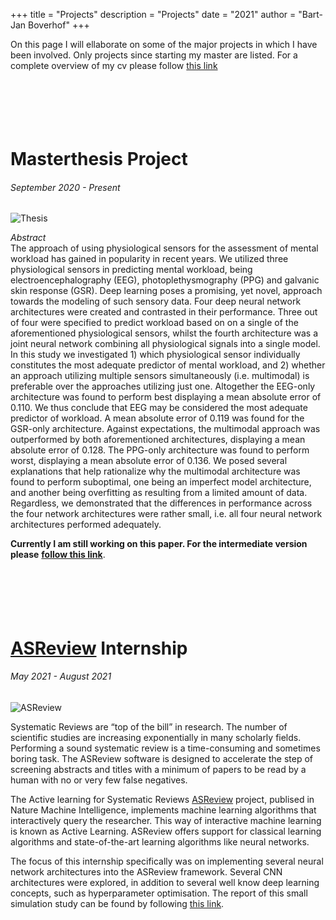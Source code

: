 +++
title = "Projects"
description = "Projects"
date = "2021"
author = "Bart-Jan Boverhof"
+++

On this page I will ellaborate on some of the major projects in which I have been involved. Only projects since starting my master are listed. For a complete overview of my cv please follow [this link](https://bartjanboverhof.github.io/cv/cv.pdf)  
<br>  
<br>  
<br>  

# Masterthesis Project 
###### September 2020 - Present 
![Thesis](/images/thesis.png)
<br>  

*Abstract*  
The approach of using physiological sensors for the assessment of mental workload has gained in popularity in recent years. We utilized three physiological sensors in predicting mental workload, being electroencephalography (EEG), photoplethysmography (PPG) and galvanic skin response (GSR). Deep learning poses a promising, yet novel, approach towards the modeling of such sensory data. Four deep neural network architectures were created and contrasted in their performance. Three out of four were specified to predict workload based on on a single of the aforementioned physiological sensors, whilst the fourth architecture was a joint neural network combining all physiological signals into a single model. In this study we investigated 1) which physiological sensor individually constitutes the most adequate predictor of mental workload, and 2) whether an approach utilizing multiple sensors simultaneously (i.e. multimodal) is preferable over the approaches utilizing just one. Altogether the EEG-only architecture was found to perform best displaying a mean absolute error of 0.110. We thus conclude that EEG may be considered the most adequate predictor of workload. A mean absolute error of 0.119 was found for the GSR-only architecture. Against expectations, the multimodal approach was outperformed by both aforementioned architectures, displaying a mean absolute error of 0.128. The PPG-only architecture was found to perform worst, displaying a mean absolute error of 0.136. We posed several explanations that help rationalize why the multimodal architecture was found to perform suboptimal, one being an imperfect model architecture, and another being overfitting as resulting from a limited amount of data. Regardless, we demonstrated that the differences in performance across the four network architectures were rather small, i.e. all four neural network architectures performed adequately. 

**Currently I am still working on this paper. For the intermediate version please** [**follow this link**](https://github.com/BartJanBoverhof/Masterthesis/blob/main/0.manuscript/manuscript.pdf).  
<br>  
<br>  
<br>  

# [ASReview](https://www.asreview.nl) Internship 
###### May 2021 - August 2021

![ASReview](/images/asreview.png)


Systematic Reviews are “top of the bill” in research. The number of scientific studies are increasing exponentially in many scholarly fields. Performing a sound systematic review is a time-consuming and sometimes boring task. The ASReview software is designed to accelerate the step of screening abstracts and titles with a minimum of papers to be read by a human with no or very few false negatives.

The Active learning for Systematic Reviews [ASReview](https://www.asreview.nl) project, publised in Nature Machine Intelligence, implements machine learning algorithms that interactively query the researcher. This way of interactive machine learning is known as Active Learning. ASReview offers support for classical learning algorithms and state-of-the-art learning algorithms like neural networks.

The focus of this internship specifically was on implementing several neural network architectures into the ASReview framework. Several CNN architectures were explored, in addition to several well know deep learning concepts, such as hyperparameter optimisation. The report of this small simulation study can be found by following [this link](https://github.com/BartJanBoverhof/asreview-cnn-hpo/blob/main/report/asreview_report_bartjan.pdf).
